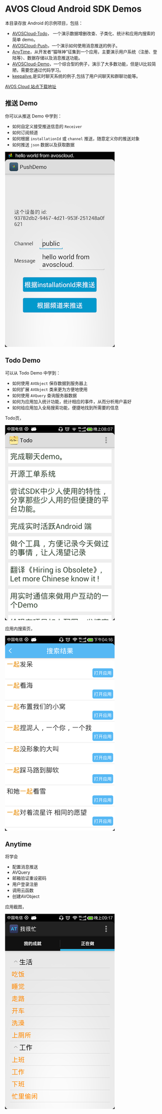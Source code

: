 # AVOS Cloud Android SDK Demos

本目录存放 Android 的示例项目，包括：

* [AVOSCloud-Todo](./AVOSCloud-Todo)， 一个演示数据增删改查、子类化、统计和应用内搜索的简单 demo。
* [AVOSCloud-Push](./AVOSCloud-Push)，一个演示如何使用消息推送的例子。
* [AnyTime](./AnyTime)，从开发者“猫咪神”征集到一个应用，主要演示用户系统（注册、登陆等）、数据存储以及消息推送功能。
* [AVOSCloud-Demo](./AVOSCloud-Demo)，一个综合型的例子，演示了大多数功能，但是UI比较简陋，需要您通过代码学习。
* [keepalive](./keepalive),是实时聊天系统的例子,包括了用户间聊天和群聊功能等。


[AVOS Cloud 站点下载地址](https://download.avoscloud.com/demo/)

## 推送 Demo 

你可以从推送 Demo 中学到：

* 如何自定义接受推送信息的 `Receiver`
* 如何订阅频道
* 如何根据 `installationId` 或 `channel` 推送，随意定义你的推送对象
* 如何推送 `json` 数据以及获取数据

![img](https://github.com/lzwjava/plan/blob/master/push.png)

## Todo Demo

可以从 Todo Demo 中学到：

* 如何使用 `AVObject` 保存数据到服务器上
* 如何扩展 `AVObject` 类来更为方便地使用
* 如何使用 `AVQuery` 查询服务器数据
* 如何为应用加入统计功能，统计相应的事件，从而分析用户喜好
* 如何给应用加入全局搜索功能，便捷地找到所需要的信息

Todo页，

![img](https://raw.githubusercontent.com/lzwjava/plan/master/android-todo-360.png)

应用内搜索页，

![img](https://raw.githubusercontent.com/lzwjava/plan/master/todo360.png)


## Anytime
将学会

* 配置消息推送
* AVQuery
* 邮箱验证重设密码
* 用户登录注册
* 调用云函数
* 创建AVObject

应用截图，

![img](https://raw.githubusercontent.com/lzwjava/plan/master/anytime360.png)


